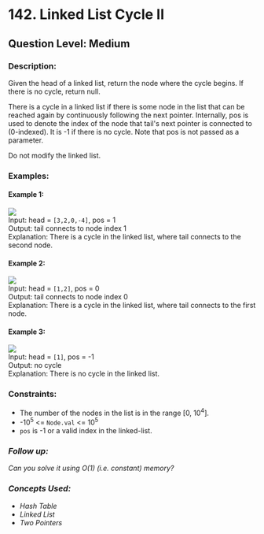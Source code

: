 # 142. Linked List Cycle II
## Question Level: Medium
### Description:
Given the head of a linked list, return the node where the cycle begins. If there is no cycle, return null.

There is a cycle in a linked list if there is some node in the list that can be reached again by continuously following the next pointer. Internally, pos is used to denote the index of the node that tail's next pointer is connected to (0-indexed). It is -1 if there is no cycle. Note that pos is not passed as a parameter.

Do not modify the linked list.

### Examples:
#### Example 1:

<img src="https://assets.leetcode.com/uploads/2018/12/07/circularlinkedlist.png"><br>
Input: head = `[3,2,0,-4]`, pos = 1  
Output: tail connects to node index 1  
Explanation: There is a cycle in the linked list, where tail connects to the second node.  
#### Example 2:

<img src="https://assets.leetcode.com/uploads/2018/12/07/circularlinkedlist_test2.png"><br>
Input: head = `[1,2]`, pos = 0  
Output: tail connects to node index 0  
Explanation: There is a cycle in the linked list, where tail connects to the first node.  
#### Example 3:

<img src="https://assets.leetcode.com/uploads/2018/12/07/circularlinkedlist_test3.png"><br>
Input: head = `[1]`, pos = -1  
Output: no cycle  
Explanation: There is no cycle in the linked list.  
 
### Constraints:

- The number of the nodes in the list is in the range [0, 10<sup>4</sup>].
- -10<sup>5</sup> <= `Node.val` <= 10<sup>5</sup>
- `pos` is -1 or a valid index in the linked-list.

### <i>Follow up: 
Can you solve it using O(1) (i.e. constant) memory?

### Concepts Used:
- Hash Table
- Linked List
- Two Pointers </i>